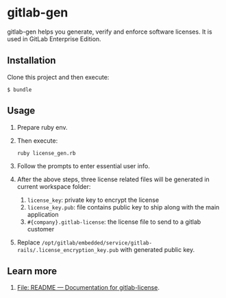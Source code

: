 # gitlab-gen

gitlab-gen helps you generate, verify and enforce software licenses. It is used in GitLab Enterprise Edition.

## Installation

Clone this project and then execute:

    $ bundle

## Usage

1. Prepare ruby env.

1. Then execute:

    ```shell
    ruby license_gen.rb
    ```

1. Follow the prompts to enter essential user info.

1. After the above steps, three license related files will be generated in current workspace folder:
    1. `license_key`: private key to encrypt the license
    1. `license_key.pub`: file contains public key to ship along with the main application
    1. `#{company}.gitlab-license`: the license file to send to a gitlab customer

1. Replace `/opt/gitlab/embedded/service/gitlab-rails/.license_encryption_key.pub` with generated public key.
 
## Learn more

1. [File: README — Documentation for gitlab-license](https://www.rubydoc.info/gems/gitlab-license).
